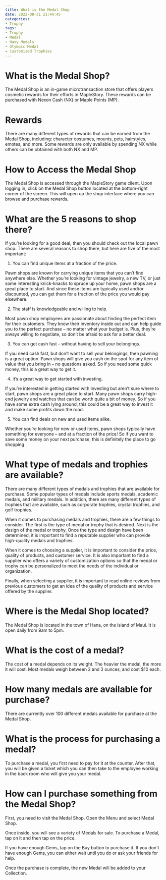 ```yaml
---
title: What is the Medal Shop
date: 2022-08-31 21:44:45
categories:
- Trophy
tags:
- Trophy
- Medal
- Navy Medals
- Olympic Medal
- Customized Trophies
---
```



#  What is the Medal Shop?

The Medal Shop is an in-game microtransaction store that offers players cosmetic rewards for their efforts in MapleStory. These rewards can be purchased with Nexon Cash (NX) or Maple Points (MP).

# Rewards

There are many different types of rewards that can be earned from the Medal Shop, including: character costumes, mounts, pets, hairstyles, emotes, and more. Some rewards are only available by spending NX while others can be obtained with both NX and MP.

# How to Access the Medal Shop

The Medal Shop is accessed through the MapleStory game client. Upon logging in, click on the Medal Shop button located at the bottom-right corner of the screen. This will open up the shop interface where you can browse and purchase rewards.

#  What are the 5 reasons to shop there?

If you’re looking for a good deal, then you should check out the local pawn shop. There are several reasons to shop there, but here are five of the most important:

1. You can find unique items at a fraction of the price.

Pawn shops are known for carrying unique items that you can’t find anywhere else. Whether you’re looking for vintage jewelry, a new TV, or just some interesting knick-knacks to spruce up your home, pawn shops are a great place to start. And since these items are typically used and/or discounted, you can get them for a fraction of the price you would pay elsewhere.

2. The staff is knowledgeable and willing to help.

Most pawn shop employees are passionate about finding the perfect item for their customers. They know their inventory inside out and can help guide you to the perfect purchase – no matter what your budget is. Plus, they’re always willing to negotiate, so don’t be afraid to ask for a better deal.

3. You can get cash fast – without having to sell your belongings.

If you need cash fast, but don’t want to sell your belongings, then pawning is a great option. Pawn shops will give you cash on the spot for any item of value that you bring in – no questions asked. So if you need some quick money, this is a great way to get it.

4. It’s a great way to get started with investing.

If you’re interested in getting started with investing but aren’t sure where to start, pawn shops are a great place to start. Many pawn shops carry high-end jewelry and watches that can be worth quite a bit of money. So if you have some extra cash lying around, this could be a great way to invest it and make some profits down the road.

5. You can find deals on new and used items alike.

Whether you’re looking for new or used items, pawn shops typically have something for everyone – and at a fraction of the price! So if you want to save some money on your next purchase, this is definitely the place to go shopping

#  What type of medals and trophies are available?

There are many different types of medals and trophies that are available for purchase. Some popular types of medals include sports medals, academic medals, and military medals. In addition, there are many different types of trophies that are available, such as corporate trophies, crystal trophies, and golf trophies.

When it comes to purchasing medals and trophies, there are a few things to consider. The first is the type of medal or trophy that is desired. Next is the design of the medal or trophy. Once the type and design have been determined, it is important to find a reputable supplier who can provide high-quality medals and trophies.

When it comes to choosing a supplier, it is important to consider the price, quality of products, and customer service. It is also important to find a supplier who offers a variety of customization options so that the medal or trophy can be personalized to meet the needs of the individual or organization.

Finally, when selecting a supplier, it is important to read online reviews from previous customers to get an idea of the quality of products and service offered by the supplier.

#  Where is the Medal Shop located?

The Medal Shop is located in the town of Hana, on the island of Maui. It is open daily from 9am to 5pm.

# What is the cost of a medal?

The cost of a medal depends on its weight. The heavier the medal, the more it will cost. Most medals weigh between 2 and 3 ounces, and cost $10 each.

# How many medals are available for purchase?

There are currently over 100 different medals available for purchase at the Medal Shop.

# What is the process for purchasing a medal?

To purchase a medal, you first need to pay for it at the counter. After that, you will be given a ticket which you can then take to the employee working in the back room who will give you your medal.

#  How can I purchase something from the Medal Shop?

First, you need to visit the Medal Shop. Open the Menu and select Medal Shop.

Once inside, you will see a variety of Medals for sale. To purchase a Medal, tap on it and then tap on the price.

If you have enough Gems, tap on the Buy button to purchase it. If you don't have enough Gems, you can either wait until you do or ask your friends for help.


Once the purchase is complete, the new Medal will be added to your Collection.